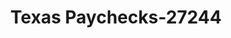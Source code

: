 ---
f_zip-code: 77803
f_state-code: TX
title: Texas Paychecks-27244
f_phone: 979-778-5568
f_city-only: Bryan
f_address: 2001 Highway 21 E # 102 Bryan
f_location-unique-id: '27244'
slug: texas-paychecks-27244
updated-on: '2024-05-30T13:46:58.046Z'
created-on: '2024-05-30T13:36:59.803Z'
published-on: '2024-05-30T13:54:32.469Z'
f_city-state: cms/city/bryan-tx.md
f_company: cms/company/texas-paychecks.md
f_state: cms/state/texas.md
layout: '[payday-loan].html'
tags: payday-loan
---
